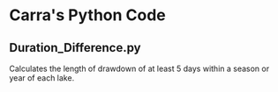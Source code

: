 # Carra's Python Code

## Duration_Difference.py

Calculates the length of drawdown of at least 5 days within a season or year of each lake. 
